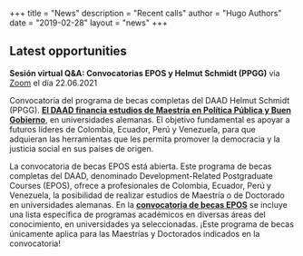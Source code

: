 +++
title = "News"
description = "Recent calls"
author = "Hugo Authors"
date = "2019-02-28"
layout = "news"
+++



## Latest opportunities

**Sesi&oacute;n virtual Q&A: Convocatorias EPOS y Helmut Schmidt (PPGG)** via [Zoom](https://www.daad.co/es/event/sesion-virtual-qa-convocatorias-epos-y-helmut-schmidt-ppgg/) el d&iacute;a 22.06.2021

Convocatoria del programa de becas completas del DAAD Helmut Schmidt (PPGG). [**El DAAD financia estudios de Maestría en Pol&iacute;tica P&uacute;blica y Buen Gobierno**](https://www.daad.co/files/2021/05/PPGG_Guia_CONVOCATORIA_2021.pdf), en universidades alemanas.  El objetivo fundamental es apoyar a futuros l&iacute;deres de Colombia, Ecuador, Perú y Venezuela, para que adquieran las herramientas que les permita promover la democracia y la justicia social en sus pa&iacute;ses de origen.

La convocatoria de becas EPOS está abierta. Este programa de becas completas del DAAD, denominado  Development-Related Postgraduate Courses (EPOS), ofrece a profesionales de Colombia, Ecuador, Per&uacute; y Venezuela, la posibilidad de realizar estudios de Maestr&iacute;a o de Doctorado en universidades alemanas. En la [**convocatoria de becas EPOS**](https://www2.daad.de/medien/der-daad/medien-publikationen/publikationen-pdfs/2019_epos-broschuere-21-22.pdf) se incluye una lista espec&iacute;fica de programas acad&eacute;micos en diversas &aacute;reas del conocimiento, en universidades ya seleccionadas. ¡Este programa de becas &uacute;nicamente aplica para las Maestr&iacute;as y Doctorados indicados en la convocatoria!

